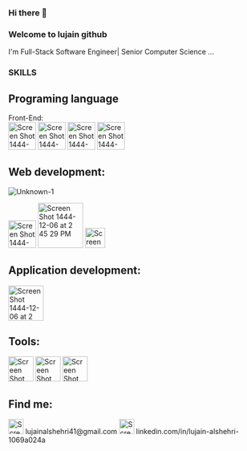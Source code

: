 ### Hi there 👋

### Welcome to lujain github

I'm Full-Stack Software Engineer| Senior Computer Science ...

### SKILLS 

## Programing language
Front-End:
<br/>
<img width="55" alt="Screen Shot 1444-12-06 at 2 45 29 PM" src="https://github.com/user-attachments/assets/18316b2f-a917-4172-b37c-82a7ff89f0f6">
<img width="55" alt="Screen Shot 1444-12-06 at 2 45 29 PM" src="https://github.com/user-attachments/assets/eb500f5c-b2b4-4fbb-98c1-f61f4ffa8030">
<img width="55" alt="Screen Shot 1444-12-06 at 2 45 29 PM" src="https://github.com/user-attachments/assets/b4e14795-048b-4508-8ed1-53e88e637d82">
<img width="55" alt="Screen Shot 1444-12-06 at 2 45 29 PM" src="https://github.com/user-attachments/assets/1262c94e-f4ee-4557-b7eb-211111672fbb">


## Web development:
![Unknown-1](https://github.com/user-attachments/assets/54979f27-ce24-459b-b510-ec974e3c5aa2)

<img width="55" alt="Screen Shot 1444-12-06 at 2 45 29 PM" src="https://github.com/Lujain41/Lujain41/assets/90094489/e3c407b0-787b-4af4-9a15-6df3cf3870c5">
<img width="90" alt="Screen Shot 1444-12-06 at 2 45 29 PM" src="https://github.com/Lujain41/Lujain41/assets/90094489/cf338ad6-7880-41be-84c7-63b69fb3de42">
<img width="40" alt="Screen Shot 1444-12-06 at 2 45 29 PM" src="https://github.com/Lujain41/Lujain41/assets/90094489/965b2aa4-7c83-4b58-9365-34ec3bff46d1">




## Application development:

<img width="70" alt="Screen Shot 1444-12-06 at 2 45 29 PM" src="https://github.com/Lujain41/Lujain41/assets/90094489/be8c39e9-96a3-4b83-b763-5856e4d91ae0">



## Tools:

<img width="50" alt="Screen Shot 1444-12-06 at 2 45 29 PM" src="https://github.com/Lujain41/Lujain41/assets/90094489/512a6f7e-263e-496b-9f58-0ff25c1bfe92">
<img width="50" alt="Screen Shot 1444-12-06 at 2 45 29 PM" src="https://github.com/Lujain41/Lujain41/assets/90094489/d74d8c60-8482-4894-9599-c3bf18b86b5c">
<img width="50" alt="Screen Shot 1444-12-06 at 2 45 29 PM" src="https://github.com/Lujain41/Lujain41/assets/90094489/83ffc2a1-98e3-4a7c-b498-7c792b5e71bc">

## Find me:
<img width="30" alt="Screen Shot 1444-12-06 at 2 45 29 PM" src="https://github.com/Lujain41/Lujain41/assets/90094489/c3056aff-6fa4-4265-844c-91826b29a6f4">
 lujainalshehri41@gmail.com
<img width="30" alt="Screen Shot 1444-12-06 at 2 45 29 PM" src="https://github.com/Lujain41/Lujain41/assets/90094489/d9e08823-e528-4814-a689-a7a15abece53">
linkedin.com/in/lujain-alshehri-1069a024a
